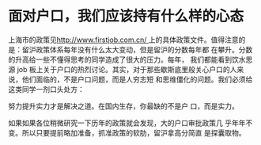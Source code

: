 # 面对户口，我们应该持有什么样的心态

上海市的政策见[http://www.firstjob.com.cn/   ](http://www.firstjob.com.cn/) 上的具体政策文件。值得注意的是：留沪政策体系每年没有什么太大变动，但是留沪的分数每年都  在攀升。分数的升高给一些不懂得思考的同学造成了很大的压力。每年，  我们都能看到饮水思源 job 板上关于户口的热烈讨论。其实，对于那些歇斯底里般关心户口的人来说，他们面临的，不是户口问题，而是人穷志短  和思维僵化的问题。我们必须给这类同学一剂口头处方：

努力提升实力才是解决之道。在国内生存，你最缺的不是户 口，而是实力。

如果如果各位稍微研究一下历年的政策就会发现，大的户口审批政策几  乎年年不变。所以只要提前略加准备，抓准政策的软肋，留沪拿高分简直  是探囊取物。

